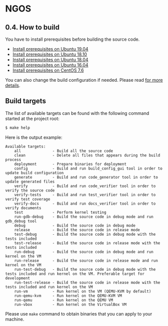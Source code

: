 NGOS
====

0.4. How to build
-----------------

You have to install prerequisites before building the source code.

* [Install prerequisites on Ubuntu 19.04](../2.%20Getting%20started/1.%20Install%20prerequisites%20on%20Ubuntu%2019.04/README.md)
* [Install prerequisites on Ubuntu 18.10](../2.%20Getting%20started/2.%20Install%20prerequisites%20on%20Ubuntu%2018.10/README.md)
* [Install prerequisites on Ubuntu 18.04](../2.%20Getting%20started/3.%20Install%20prerequisites%20on%20Ubuntu%2018.04/README.md)
* [Install prerequisites on Ubuntu 16.04](../2.%20Getting%20started/4.%20Install%20prerequisites%20on%20Ubuntu%2016.04/README.md)
* [Install prerequisites on CentOS 7.6](../2.%20Getting%20started/5.%20Install%20prerequisites%20on%20CentOS%207.6/README.md)

You can also change the build configuration if needed. Please read [for more details](../3.%20Configuration/README.md).

Build targets
-------------

The list of available targets can be found with the following command started at the project root:

```sh
$ make help
```

Here is the output example:

```
Available targets:
    all              - Build all the source code
    clean            - Delete all files that appears during the build process
    deployment       - Prepare binaries for deployment
    config           - Build and run build_config_gui tool in order to update build configuration
    generate         - Build and run code_generator tool in order to update generated files
    verify           - Build and run code_verifier tool in order to verify the source code
    verify-tests     - Build and run test_verifier tool in order to verify test coverage
    verify-docs      - Build and run docs_verifier tool in order to verify documents
    test             - Perform kernel testing
    run-gdb-debug    - Build the source code in debug mode and run gdb_debug tool
    debug            - Build the source code in debug mode
    release          - Build the source code in release mode
    test-debug       - Build the source code in debug mode with the tests included
    test-release     - Build the source code in release mode with the tests included
    run-debug        - Build the source code in debug mode and run kernel on the VM
    run-release      - Build the source code in release mode and run kernel on the VM
    run-test-debug   - Build the source code in debug mode with the tests included and run kernel on the VM. Preferable target for development
    run-test-release - Build the source code in release mode with the tests included and run kernel on the VM
    run-vm           - Run kernel on the VM (QEMU-KVM by default)
    run-qemu-kvm     - Run kernel on the QEMU-KVM VM
    run-qemu         - Run kernel on the QEMU VM
    run-vbox         - Run kernel on the VirtualBox VM
```

Please use `make` command to obtain binaries that you can apply to your machine.
